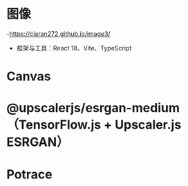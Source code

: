 # 图像
-https://ciaran272.github.io/image3/

-  框架与工具：React 18、Vite、TypeScript
# Canvas  
# @upscalerjs/esrgan-medium（TensorFlow.js + Upscaler.js ESRGAN）  
# Potrace


